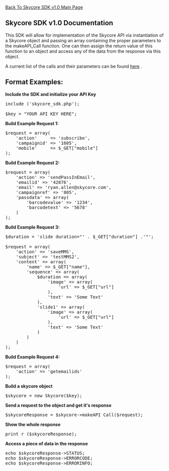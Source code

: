 <a href="1.0/README.md">Back To Skycore SDK v1.0 Main Page</a>


<h2>Skycore SDK v1.0 Documentation</h2>

This SDK will allow for implementation of the Skycore API via instantiation of a Skycore object and passing 
an array containing the proper parameters to the makeAPI_Call function. One can then assign the return value 
of this function to an object and access any of the data from the response via this object.

A current list of the calls and their parameters can be found <a href="https://github.com/SkycoreMobile/API/blob/master/1.3/CONTENTS/METHODS/API_METHODS.md">here</a> .

<h2>Format Examples:</h2>




<strong>Include the SDK and initialize your API Key</strong>
<pre>
include ('skycore_sdk.php');

$key = "YOUR_API_KEY_HERE";
</pre>

<strong>Build Example Request 1:</strong>
<pre>
$request = array(
	'action'	 => 'subscribe',
	'campaignid' => '1605',
	'mobile'     => $_GET["mobile"]
);
</pre>

<strong>Build Example Request 2:</strong>
<pre>
$request = array(
	'action' => 'sendPassInEmail',
	'emailid' => '42876',
	'email' => 'ryan.allen@skycore.com',
	'campaignref' => '805',
	'passdata' => array(
		'barcodevalue' => '1234',
		'barcodetext' => '5678'
	)
);
</pre>

<strong>Build Example Request 3:</strong>
<pre>
$duration = 'slide duration="' . $_GET["duration"] .'"';

$request = array(
	'action' => 'saveMMS',
	'subject' => 'testMMS2',
	'content' => array(
		'name' => $_GET["name"],
		'sequence' => array(
			$duration => array(
				'image' => array(
					'url' => $_GET["url"]
				),
				'text' => 'Some Text'
			),
			'slide1' => array(
				'image' => array(
					'url' => $_GET["url"]
				),
				'text' => 'Some Text'
			)
		)
	)
);
</pre>

<strong>Build Example Request 4:</strong>
<pre>
$request = array(
	'action' => 'getemailids'
);
</pre>	

<strong>Build a skycore object</strong>
<pre>
$skycore = new Skycore($key);
</pre>

<strong>Send a request to the object and get it's response</strong>
<pre>
$skycoreResponse = $skycore->makeAPI_Call($request);
</pre>

<strong>Show the whole response</strong>
<pre>
print_r ($skycoreResponse);
</pre>

<strong>Access a piece of data in the response</strong>
<pre>
echo $skycoreResponse->STATUS;
echo $skycoreResponse->ERRORCODE;
echo $skycoreResponse->ERRORINFO;
</pre>
